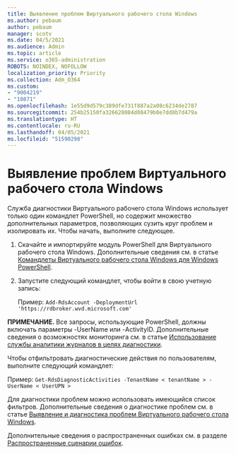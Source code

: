 ```yaml
---
title: Выявление проблем Виртуального рабочего стола Windows
ms.author: pebaum
author: pebaum
manager: scotv
ms.date: 04/5/2021
ms.audience: Admin
ms.topic: article
ms.service: o365-administration
ROBOTS: NOINDEX, NOFOLLOW
localization_priority: Priority
ms.collection: Adm_O364
ms.custom:
- "9004219"
- "10871"
ms.openlocfilehash: 1e55d9d579c389dfe731f887a2a08c6234de2787
ms.sourcegitcommit: 254b25150fa326628084d08479b0e7dd8b7d479a
ms.translationtype: HT
ms.contentlocale: ru-RU
ms.lasthandoff: 04/05/2021
ms.locfileid: "51590298"
---
```

# <a name="identify-windows-virtual-desktop-issues"></a>Выявление проблем Виртуального рабочего стола Windows

Служба диагностики Виртуального рабочего стола Windows использует только один командлет PowerShell, но содержит множество дополнительных параметров, позволяющих сузить круг проблем и изолировать их. Чтобы начать, выполните следующее. 

1. Скачайте и импортируйте модуль PowerShell для Виртуального рабочего стола Windows. Дополнительные сведения см. в статье [Командлеты Виртуального рабочего стола Windows для Windows PowerShell](https://docs.microsoft.com/powershell/windows-virtual-desktop/overview).

1. Запустите следующий командлет, чтобы войти в свою учетную запись:
    
    Пример: `Add-RdsAccount -DeploymentUrl 'https://rdbroker.wvd.microsoft.com'`

**ПРИМЕЧАНИЕ.** Все запросы, использующие PowerShell, должны включать параметры -UserName или -ActivityID. Дополнительные сведения о возможностях мониторинга см. в статье [Использование службы аналитики журналов в целях диагностики](https://go.microsoft.com/fwlink/?linkid=2126847).

Чтобы отфильтровать диагностические действия по пользователям, выполните следующий командлет:

Пример: `Get-RdsDiagnosticActivities -TenantName < tenantName > -UserName < UserUPN >`

Для диагностики проблем можно использовать имеющийся список фильтров. Дополнительные сведения о диагностике проблем см. в статье [Выявление и диагностика проблем Виртуального рабочего стола Windows](https://docs.microsoft.com/azure/virtual-desktop/diagnostics-role-service#diagnose-issues-with-powershell).

Дополнительные сведения о распространенных ошибках см. в разделе [Распространенные сценарии ошибок](https://docs.microsoft.com/azure/virtual-desktop/diagnostics-role-service#common-error-scenarios).
